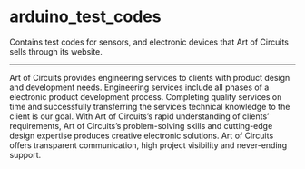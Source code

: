 # arduino_test_codes
Contains test codes for sensors, and electronic devices that Art of Circuits sells through its website.

----
Art of Circuits provides engineering services to clients with product design and development needs. Engineering services include all phases of a electronic product development process. Completing quality services on time and successfully transferring the service’s technical knowledge to the client is our goal. With Art of Circuits’s rapid understanding of clients’ requirements, Art of Circuits’s problem-solving skills and cutting-edge design expertise produces creative electronic solutions. Art of Circuits offers transparent communication, high project visibility and never-ending support.


